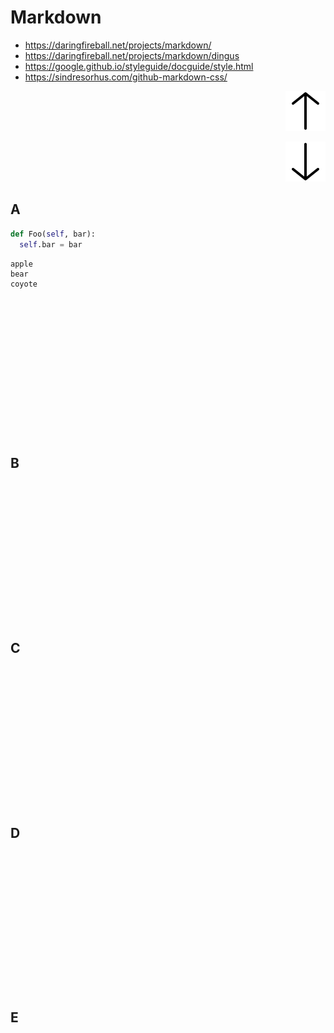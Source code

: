 # Markdown

- https://daringfireball.net/projects/markdown/
- https://daringfireball.net/projects/markdown/dingus
- https://google.github.io/styleguide/docguide/style.html
- https://sindresorhus.com/github-markdown-css/

<p align="right"><img src="icons/bytesize-icons/dist/icons/arrow-top.svg"></p>

<p align="right"><img src="icons/bytesize-icons/dist/icons/arrow-bottom.svg"></p>

## A

```python
def Foo(self, bar):
  self.bar = bar
```

```code
apple
bear
coyote
```


```















```


## B

```















```



## C

```















```



## D

```















```



## E

```















```

